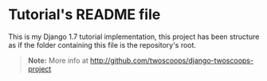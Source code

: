 Tutorial's README file
======================

This is my Django 1.7 tutorial implementation, this project has been structure as if the folder containing this file is the repository's root.

> **Note:** More info at http://github.com/twoscoops/django-twoscoops-project
